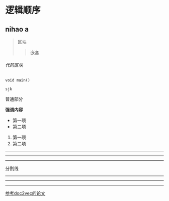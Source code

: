 逻辑顺序
=======
nihao a 
-------

> 区块
>> 嵌套

###### 代码区块
    void main()
    
    sjk
    
   普通部分
   
   __强调内容__
   
        
-  第一项
-  第二项

1. 第一项
2. 第二项

***
---
___
分割线
***
---
___
[参考doc2vec的论文](https://github.com/younghz/Markdown "Markdown")